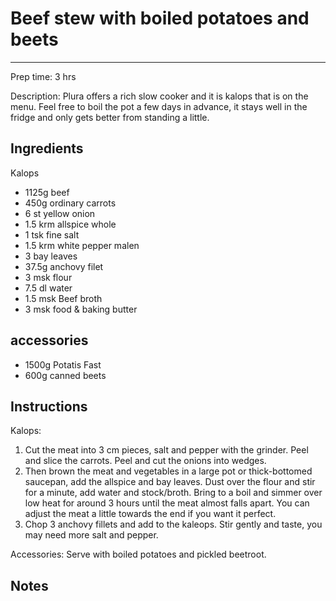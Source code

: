 # Beef stew with boiled potatoes and beets
---

Prep time: 3 hrs

Description: Plura offers a rich slow cooker and it is kalops that is on the menu. Feel free to boil the pot a few days in advance, it stays well in the fridge and only gets better from standing a little.

## Ingredients
Kalops
- 1125g beef
- 450g ordinary carrots
- 6 st yellow onion
- 1.5 krm allspice whole
- 1 tsk fine salt
- 1.5 krm white pepper malen
- 3 bay leaves
- 37.5g anchovy filet
- 3 msk flour
- 7.5 dl water
- 1.5 msk Beef broth
- 3 msk food & baking butter

## accessories
- 1500g Potatis Fast
- 600g canned beets

## Instructions
Kalops: 
1. Cut the meat into 3 cm pieces, salt and pepper with the grinder. Peel and slice the carrots. Peel and cut the onions into wedges.
2. Then brown the meat and vegetables in a large pot or thick-bottomed saucepan, add the allspice and bay leaves. Dust over the flour and stir for a minute, add water and stock/broth. Bring to a boil and simmer over low heat for around 3 hours until the meat almost falls apart. You can adjust the meat a little towards the end if you want it perfect.
3. Chop 3 anchovy fillets and add to the kaleops. Stir gently and taste, you may need more salt and pepper.

Accessories: Serve with boiled potatoes and pickled beetroot.

## Notes

